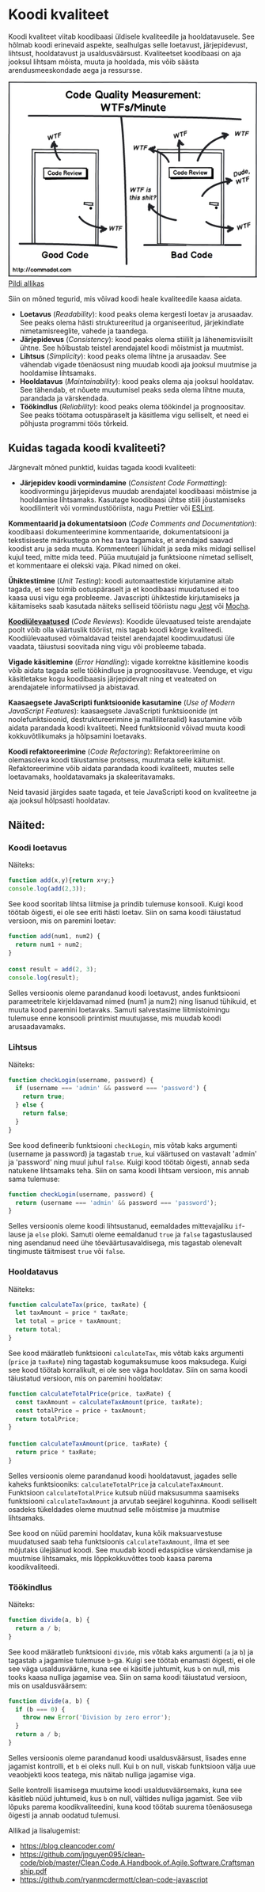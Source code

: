 # Koodi kvaliteet

Koodi kvaliteet viitab koodibaasi üldisele kvaliteedile ja hooldatavusele. See hõlmab koodi erinevaid aspekte, sealhulgas selle loetavust, järjepidevust, lihtsust, hooldatavust ja usaldusväärsust. Kvaliteetset koodibaasi on aja jooksul lihtsam mõista, muuta ja hooldada, mis võib säästa arendusmeeskondade aega ja ressursse.

![WTF-s in minute](files/wtf.png)  
[Pildi allikas](http://zpalexander.com/content/images/2017/09/wtf.png)

Siin on mõned tegurid, mis võivad koodi heale kvaliteedile kaasa aidata.

- **Loetavus** (*Readability*): kood peaks olema kergesti loetav ja arusaadav. See peaks olema hästi struktureeritud ja organiseeritud, järjekindlate nimetamisreeglite, vahede ja taandega.
- **Järjepidevus** (*Consistency*): kood peaks olema stiililt ja lähenemisviisilt ühtne. See hõlbustab teistel arendajatel koodi mõistmist ja muutmist.
- **Lihtsus** (*Simplicity*): kood peaks olema lihtne ja arusaadav. See vähendab vigade tõenäosust ning muudab koodi aja jooksul muutmise ja hooldamise lihtsamaks.
- **Hooldatavus** (*Maintainability*): kood peaks olema aja jooksul hooldatav. See tähendab, et nõuete muutumisel peaks seda olema lihtne muuta, parandada ja värskendada.
- **Töökindlus** (*Reliability*): kood peaks olema töökindel ja prognoositav. See peaks töötama ootuspäraselt ja käsitlema vigu selliselt, et need ei põhjusta programmi töös tõrkeid.


## Kuidas tagada koodi kvaliteeti?

Järgnevalt mõned punktid, kuidas tagada koodi kvaliteeti:

- **Järjepidev koodi vormindamine** (*Consistent Code Formatting*): koodivormingu järjepidevus muudab arendajatel koodibaasi mõistmise ja hooldamise lihtsamaks. Kasutage koodibaasi ühtse stiili jõustamiseks koodilinterit või vormindustööriista, nagu Prettier või [ESLint](../eslint/README.md).

**Kommentaarid ja dokumentatsioon** (*Code Comments and Documentation*): koodibaasi dokumenteerimine kommentaaride, dokumentatsiooni ja tekstisiseste märkustega on hea tava tagamaks, et arendajad saavad koodist aru ja seda muuta. Kommenteeri lühidalt ja seda miks midagi sellisel kujul teed, mitte mida teed. Püüa muutujaid ja funktsioone nimetad selliselt, et kommentaare ei olekski vaja. Pikad nimed on okei.

**Ühiktestimine** (*Unit Testing*): koodi automaattestide kirjutamine aitab tagada, et see toimib ootuspäraselt ja et koodibaasi muudatused ei too kaasa uusi vigu ega probleeme. Javascripti ühiktestide kirjutamiseks ja käitamiseks saab kasutada näiteks selliseid tööriistu nagu [Jest](https://jestjs.io/) või [Mocha](https://mochajs.org/).

[**Koodiülevaatused**](../codeReview/README.md) (*Code Reviews*): Koodide ülevaatused teiste arendajate poolt võib olla väärtuslik tööriist, mis tagab koodi kõrge kvaliteedi. Koodiülevaatused võimaldavad teistel arendajatel koodimuudatusi üle vaadata, täiustusi soovitada ning vigu või probleeme tabada.

**Vigade käsitlemine** (*Error Handling*): vigade korrektne käsitlemine koodis võib aidata tagada selle töökindluse ja prognoositavuse. Veenduge, et vigu käsitletakse kogu koodibaasis järjepidevalt ning et veateated on arendajatele informatiivsed ja abistavad.

**Kaasaegsete JavaScripti funktsioonide kasutamine** (*Use of Modern JavaScript Features*): kaasaegsete JavaScripti funktsioonide (nt noolefunktsioonid, destruktureerimine ja malliliteraalid) kasutamine võib aidata parandada koodi kvaliteeti. Need funktsioonid võivad muuta koodi kokkuvõtlikumaks ja hõlpsamini loetavaks.

**Koodi refaktoreerimine** (*Code Refactoring*): Refaktoreerimine on olemasoleva koodi täiustamise protsess, muutmata selle käitumist. Refaktoreerimine võib aidata parandada koodi kvaliteeti, muutes selle loetavamaks, hooldatavamaks ja skaleeritavamaks.

Neid tavasid järgides saate tagada, et teie JavaScripti kood on kvaliteetne ja aja jooksul hõlpsasti hooldatav.

## Näited:

### Koodi loetavus

Näiteks:
```javascript
function add(x,y){return x+y;}
console.log(add(2,3));
```

See kood sooritab lihtsa liitmise ja prindib tulemuse konsooli. Kuigi kood töötab õigesti, ei ole see eriti hästi loetav. Siin on sama koodi täiustatud versioon, mis on paremini loetav:

```javascript
function add(num1, num2) {
  return num1 + num2;
}

const result = add(2, 3);
console.log(result);
```

Selles versioonis oleme parandanud koodi loetavust, andes funktsiooni parameetritele kirjeldavamad nimed (num1 ja num2) ning lisanud tühikuid, et muuta kood paremini loetavaks. Samuti salvestasime liitmistoimingu tulemuse enne konsooli printimist muutujasse, mis muudab koodi arusaadavamaks.

### Lihtsus

Näiteks:
```javascript
function checkLogin(username, password) {
  if (username === 'admin' && password === 'password') {
    return true;
  } else {
    return false;
  }
}
```

See kood defineerib funktsiooni `checkLogin`, mis võtab kaks argumenti (username ja password) ja tagastab `true`, kui väärtused on vastavalt 'admin' ja 'password' ning muul juhul `false`. Kuigi kood töötab õigesti, annab seda natukene lihtsamaks teha. Siin on sama koodi lihtsam versioon, mis annab sama tulemuse:

```javascript
function checkLogin(username, password) {
  return (username === 'admin' && password === 'password');
}
```

Selles versioonis oleme koodi lihtsustanud, eemaldades mittevajaliku `if`-lause ja `else` ploki. Samuti oleme eemaldanud `true` ja `false` tagastuslaused ning asendanud need ühe tõeväärtusavaldisega, mis tagastab olenevalt tingimuste täitmisest `true` või `false`.

### Hooldatavus

Näiteks:
```javascript
function calculateTax(price, taxRate) {
  let taxAmount = price * taxRate;
  let total = price + taxAmount;
  return total;
}
```

See kood määratleb funktsiooni `calculateTax`, mis võtab kaks argumenti (`price` ja `taxRate`) ning tagastab kogumaksumuse koos maksudega. Kuigi see kood töötab korralikult, ei ole see väga hooldatav. Siin on sama koodi täiustatud versioon, mis on paremini hooldatav:

```javascript
function calculateTotalPrice(price, taxRate) {
  const taxAmount = calculateTaxAmount(price, taxRate);
  const totalPrice = price + taxAmount;
  return totalPrice;
}

function calculateTaxAmount(price, taxRate) {
  return price * taxRate;
}
```

Selles versioonis oleme parandanud koodi hooldatavust, jagades selle kaheks funktsiooniks: `calculateTotalPrice` ja `calculateTaxAmount`. Funktsioon `calculateTotalPrice` kutsub nüüd maksusumma saamiseks funktsiooni `calculateTaxAmount` ja arvutab seejärel koguhinna. Koodi selliselt osadeks tükeldades oleme muutnud selle mõistmise ja muutmise lihtsamaks.

See kood on nüüd paremini hooldatav, kuna kõik maksuarvestuse muudatused saab teha funktsioonis `calculateTaxAmount`, ilma et see mõjutaks ülejäänud koodi. See muudab koodi edaspidise värskendamise ja muutmise lihtsamaks, mis lõppkokkuvõttes toob kaasa parema koodikvaliteedi.

### Töökindlus

Näiteks:
```javascript
function divide(a, b) {
  return a / b;
}
```

See kood määratleb funktsiooni `divide`, mis võtab kaks argumenti (`a` ja `b`) ja tagastab `a` jagamise tulemuse `b`-ga. Kuigi see töötab enamasti õigesti, ei ole see väga usaldusväärne, kuna see ei käsitle juhtumit, kus `b` on null, mis tooks kaasa nulliga jagamise vea. Siin on sama koodi täiustatud versioon, mis on usaldusväärsem:

```javascript
function divide(a, b) {
  if (b === 0) {
    throw new Error('Division by zero error');
  }
  return a / b;
}
```

Selles versioonis oleme parandanud koodi usaldusväärsust, lisades enne jagamist kontrolli, et `b` ei oleks null. Kui `b` on null, viskab funktsioon välja uue veaobjekti koos teatega, mis näitab nulliga jagamise viga.

Selle kontrolli lisamisega muutsime koodi usaldusväärsemaks, kuna see käsitleb nüüd juhtumeid, kus `b` on null, vältides nulliga jagamist. See viib lõpuks parema koodikvaliteedini, kuna kood töötab suurema tõenäosusega õigesti ja annab oodatud tulemusi.

Allikad ja lisalugemist:
- https://blog.cleancoder.com/
- https://github.com/jnguyen095/clean-code/blob/master/Clean.Code.A.Handbook.of.Agile.Software.Craftsmanship.pdf
- https://github.com/ryanmcdermott/clean-code-javascript
